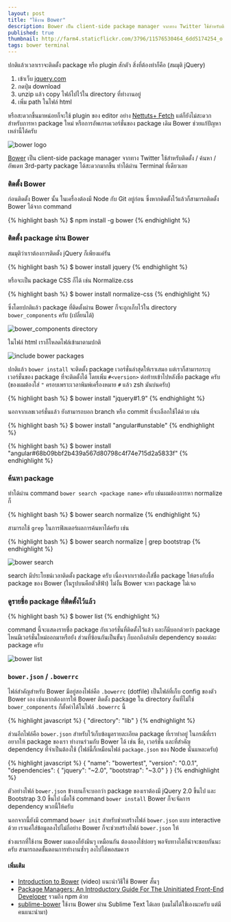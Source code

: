```yaml
---
layout: post
title: "ใช้งาน Bower"
description: Bower เป็น client-side package manager จากทาง Twitter ใช้สำหรับติดตั้ง / ค้นหา / อัพเดท 3rd-party package ได้สะดวกมาก ทำได้ผ่าน Terminal ครับ
published: true
thumbnail: http://farm4.staticflickr.com/3796/11576530464_6dd5174254_o.png
tags: bower terminal
---
```


ปกติแล้วเวลาเราจะติดตั้ง package หรือ plugin สักตัว สิ่งที่ต้องทำก็คือ (สมมุติ jQuery)

1. เข้าเว็บ [jquery.com](http://jquery.com/)
2. กดปุ่ม download
3. unzip แล้ว copy ไฟล์ไปไว้ใน directory ที่ทำงานอยู่
4. เพิ่ม path ในไฟล์ html

หรือสะดวกขึ้นมาหน่อยก็จะใช้ plugin ของ editor อย่าง [Nettuts+ Fetch](http://armno.in.th/2012/09/09/sublime-text-2-nettuts-fetch/) แต่ก็ยังไม่สะดวกสำหรับการหา package ใหม่ หรือการอัพเกรดเวอร์ชั่นของ package เดิม Bower ช่วยแก้ปัญหาเหล่านี้ได้ครับ

![bower logo](http://farm4.staticflickr.com/3796/11576530464_b141d1b021.jpg)

[Bower](http://bower.io) เป็น client-side package manager จากทาง Twitter ใช้สำหรับติดตั้ง / ค้นหา / อัพเดท 3rd-party package ได้สะดวกมากขึ้น ทำได้ผ่าน Terminal ที่เดียวเลย

### ติดตั้ง Bower

ก่อนติดตั้ง Bower นั้น ในเครื่องต้องมี Node กับ Git อยู่ก่อน ซึ่งหากติดตั้งไว้แล้วก็สามารถติดตั้ง Bower ได้จาก command

{% highlight bash %}
$ npm install -g bower
{% endhighlight %}

### ติดตั้ง package ผ่าน Bower

สมมุติว่าเราต้องการติดตั้ง jQuery ก็เพียงแค่รัน

{% highlight bash %}
$ bower install jquery
{% endhighlight %}

หรือจะเป็น package CSS ก็ได้ เช่น Normalize.css

{% highlight bash %}
$ bower install normalize-css
{% endhighlight %}

ซึ่งโดยปกติแล้ว package ที่ติดตั้งผ่าน Bower ก็จะถูกเก็บไว้ใน directory `bower_components` ครับ (เปลี่ยนได้)

![bower_components directory](http://farm6.staticflickr.com/5547/11545868783_cb11223bcb_b.jpg)

ในไฟล์ html เราก็โหลดไฟล์เข้ามาตามปกติ

![include bower packages](http://farm3.staticflickr.com/2829/11558637724_591f9bf4e7_z.jpg)

ปกติแล้ว `bower install` จะติดตั้ง package เวอร์ชั่นล่าสุดให้เราเสมอ แต่เราก็สามารถระบุเวอร์ชั่นของ package ที่จะติดตั้งได้ โดยเพิ่ม `#<version>` ต่อท้ายเข้าไปหลังชื่อ package ครับ (ของผมต้องใส่ `"` ครอบเพราะเวลาพิมพ์เครื่องหมาย `#` แล้ว zsh มันบ่นครับ)

{% highlight bash %}
$ bower install "jquery#1.9"
{% endhighlight %}

นอกจากเลขเวอร์ชั่นแล้ว ยังสามารถบอก branch หรือ commit ที่จะเลือกใช้ได้ด้วย เช่น

{% highlight bash %}
$ bower install "angular#unstable"
{% endhighlight %}

{% highlight bash %}
$ bower install "angular#68b09bbf2b439a567d80798c4f74e715d2a5833f"
{% endhighlight %}

### ค้นหา package

ทำได้ผ่าน command `bower search <package name>` ครับ เช่นผมต้องการหา normalize ก็

{% highlight bash %}
$ bower search normalize
{% endhighlight %}

สามารถใช้ `grep` ในการฟิลเตอร์ผลการค้นหาได้ครับ เช่น

{% highlight bash %}
$ bower search normalize | grep bootstrap
{% endhighlight %}

![bower search](http://farm6.staticflickr.com/5478/11558436455_3abf8cacf8_z.jpg)

search มีประโยชน์เวลาติดตั้ง package ครับ เนื่องจากเราต้องใส่ชื่อ package ให้ตรงกับชื่อ package ของ Bower (ในรูปบนคือตัวสีฟ้า) ไม่งั้น Bower จะหา package ไม่เจอ

### ดูรายชื่อ package ที่ติดตั้งไว้แล้ว

{% highlight bash %}
$ bower list
{% endhighlight %}

command นี้จะแสดงรายชื่อ package กับเวอร์ชั่นที่ติดตั้งไว้แล้ว และก็มีบอกด้วยว่า package ไหนมีเวอร์ชั่นใหม่ออกมาหรือยัง ส่วนที่ซ้อนกันเป็นขั้นๆ ก็บอกถึงลำดับ dependency ของแต่ละ package ครับ

![bower list](http://farm6.staticflickr.com/5498/11568157035_256a332c6c_z.jpg)

### `bower.json` / `.bowerrc`

ไฟล์สำคัญสำหรับ Bower มีอยู่สองไฟล์คือ `.bowerrc` (dotfile) เป็นไฟล์ที่เก็บ config ของตัว Bower เอง เช่นหากต้องการให้ Bower ติดตั้ง package ใน directory อื่นที่ไม่ใช่ `bower_components` ก็ตั้งค่าได้ในไฟล์ `.bowerrc` นี้

{% highlight javascript %}
{
  "directory": "lib"
}
{% endhighlight %}

ส่วนอีกไฟล์คือ `bower.json` สำหรับไว้เก็บข้อมูลรายละเอียด package ที่เราทำอยู่ ในกรณีที่เราอยากให้ package ของเรา ทำงานร่วมกับ Bower ได้ เช่น ชื่อ, เวอร์ชั่น และที่สำคัญ dependency ที่จำเป็นต้องใช้ (ไฟล์นี้ก็เหมือนไฟล์ `package.json` ของ Node นั่นแหละครับ)

{% highlight javascript %}
{
  "name": "bowertest",
  "version": "0.0.1",
  "dependencies": {
    "jquery": "~2.0",
    "bootstrap": "~3.0"
  }
}
{% endhighlight %}

ตัวอย่างไฟล์ `bower.json` ข้างบนก็จะบอกว่า package ของเราต้องมี jQuery 2.0 ขึ้นไป และ Bootstrap 3.0 ขึ้นไป เมื่อใช้ command `bower install` Bower ก็จะจัดการ dependency พวกนี้ให้ครับ

นอกจากนี้ยังมี command `bower init` สำหรับช่วยสร้างไฟล์ `bower.json` แบบ interactive ด้วย เราแค่ใส่ข้อมูลลงไปไม่กี่อย่าง Bower ก็จะช่วยสร้างไฟล์ `bower.json` ให้

ช่วงแรกที่ใช้งาน Bower ผมเองก็ยังมึนๆ เหมือนกัน ต้องลองใช้บ่อยๆ พอจับทางได้ก็น่าจะชอบกันนะครับ สามารถลดขั้นตอนการทำงานซ้ำๆ ลงไปได้พอสมควร

#### เพิ่มเติม

- [Introduction to Bower](https://egghead.io/lessons/bower-introduction-and-setup) (video) แนะนำวิธีใช้ Bower สั้นๆ
- [Package Managers: An Introductory Guide For The Uninitiated Front-End Developer](http://tech.pro/tutorial/1190/package-managers-an-introductory-guide-for-the-uninitiated-front-end-developer) รวมถึง npm ด้วย
- [sublime-bower](https://github.com/benschwarz/sublime-bower) ใช้งาน Bower ผ่าน Sublime Text ได้เลย (ผมไม่ได้ใช้เองนะครับ แต่มีคนแนะนำมา)
